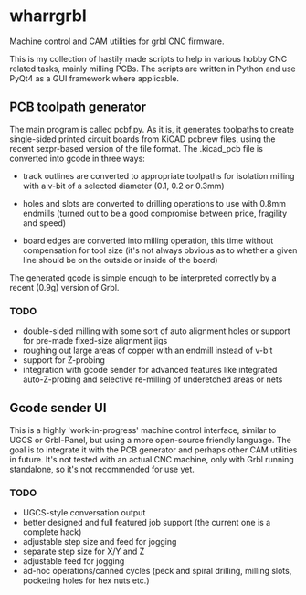 # wharrgrbl
Machine control and CAM utilities for grbl CNC firmware.

This is my collection of hastily made scripts to help in various hobby CNC related
tasks, mainly milling PCBs. The scripts are written in Python and use PyQt4
as a GUI framework where applicable.

## PCB toolpath generator

The main program is called pcbf.py. As it is, it generates toolpaths to
create single-sided printed circuit boards from KiCAD pcbnew files, using
the recent sexpr-based version of the file format. The .kicad_pcb file is
converted into gcode in three ways:

* track outlines are converted to appropriate toolpaths for isolation milling with 
a v-bit of a selected diameter (0.1, 0.2 or 0.3mm)

* holes and slots are converted to drilling operations to use with 0.8mm endmills
(turned out to be a good compromise between price, fragility and speed)

* board edges are converted into milling operation, this time without compensation
for tool size (it's not always obvious as to whether a given line should be on
the outside or inside of the board)

The generated gcode is simple enough to be interpreted correctly by a recent
(0.9g) version of Grbl.

### TODO
* double-sided milling with some sort of auto alignment holes or support for pre-made fixed-size alignment jigs
* roughing out large areas of copper with an endmill instead of v-bit
* support for Z-probing
* integration with gcode sender for advanced features like integrated
auto-Z-probing and selective re-milling of underetched areas or nets


## Gcode sender UI

This is a highly 'work-in-progress' machine control interface, similar
to UGCS or Grbl-Panel, but using a more open-source friendly language. The
goal is to integrate it with the PCB generator and perhaps other CAM
utilities in future. It's not tested with an actual CNC machine, only with
Grbl running standalone, so it's not recommended for use yet.

### TODO
* UGCS-style conversation output
* better designed and full featured job support (the current one is a complete hack)
* adjustable step size and feed for jogging
* separate step size for X/Y and Z
* adjustable feed for jogging
* ad-hoc operations/canned cycles (peck and spiral drilling, milling slots, pocketing holes for hex nuts etc.)
